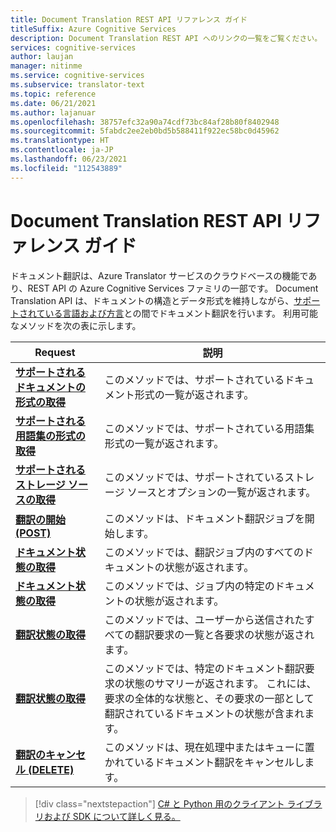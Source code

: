 ```yaml
---
title: Document Translation REST API リファレンス ガイド
titleSuffix: Azure Cognitive Services
description: Document Translation REST API へのリンクの一覧をご覧ください。
services: cognitive-services
author: laujan
manager: nitinme
ms.service: cognitive-services
ms.subservice: translator-text
ms.topic: reference
ms.date: 06/21/2021
ms.author: lajanuar
ms.openlocfilehash: 38757efc32a90a74cdf73bc84af28b80f8402948
ms.sourcegitcommit: 5fabdc2ee2eb0bd5b588411f922ec58bc0d45962
ms.translationtype: HT
ms.contentlocale: ja-JP
ms.lasthandoff: 06/23/2021
ms.locfileid: "112543889"
---
```

# <a name="document-translation-rest-api-reference-guide"></a>Document Translation REST API リファレンス ガイド

ドキュメント翻訳は、Azure Translator サービスのクラウドベースの機能であり、REST API の Azure Cognitive Services ファミリの一部です。 Document Translation API は、ドキュメントの構造とデータ形式を維持しながら、[サポートされている言語および方言](../../language-support.md)との間でドキュメント翻訳を行います。 利用可能なメソッドを次の表に示します。

| Request| 説明|
|---------|--------------|
| [**サポートされるドキュメントの形式の取得**](get-supported-document-formats.md)| このメソッドでは、サポートされているドキュメント形式の一覧が返されます。|
|[**サポートされる用語集の形式の取得**](get-supported-glossary-formats.md)|このメソッドでは、サポートされている用語集形式の一覧が返されます。|
|[**サポートされるストレージ ソースの取得**](get-supported-storage-sources.md)| このメソッドでは、サポートされているストレージ ソースとオプションの一覧が返されます。|
|[**翻訳の開始 (POST)** ](start-translation.md)|このメソッドは、ドキュメント翻訳ジョブを開始します。 |
|[**ドキュメント状態の取得**](get-documents-status.md)|このメソッドでは、翻訳ジョブ内のすべてのドキュメントの状態が返されます。|
|[**ドキュメント状態の取得**](get-document-status.md)| このメソッドでは、ジョブ内の特定のドキュメントの状態が返されます。 |
|[**翻訳状態の取得**](get-translations-status.md)| このメソッドでは、ユーザーから送信されたすべての翻訳要求の一覧と各要求の状態が返されます。|
|[**翻訳状態の取得**](get-translation-status.md) | このメソッドでは、特定のドキュメント翻訳要求の状態のサマリーが返されます。 これには、要求の全体的な状態と、その要求の一部として翻訳されているドキュメントの状態が含まれます。|
|[**翻訳のキャンセル (DELETE)** ](cancel-translation.md)| このメソッドは、現在処理中またはキューに置かれているドキュメント翻訳をキャンセルします。 |

> [!div class="nextstepaction"]
> [C# と Python 用のクライアント ライブラリおよび SDK について詳しく見る。](../client-sdks.md)